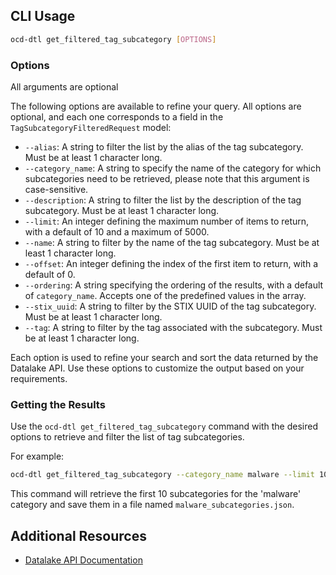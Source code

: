 ## CLI Usage

```bash
ocd-dtl get_filtered_tag_subcategory [OPTIONS]
```

### Options

All arguments are optional

The following options are available to refine your query. All options are optional, and each one corresponds to a field in the `TagSubcategoryFilteredRequest` model:

- `--alias`: A string to filter the list by the alias of the tag subcategory. Must be at least 1 character long.
- `--category_name`: A string to specify the name of the category for which subcategories need to be retrieved, please note that this argument is case-sensitive.
- `--description`: A string to filter the list by the description of the tag subcategory. Must be at least 1 character long.
- `--limit`: An integer defining the maximum number of items to return, with a default of 10 and a maximum of 5000.
- `--name`: A string to filter by the name of the tag subcategory. Must be at least 1 character long.
- `--offset`: An integer defining the index of the first item to return, with a default of 0.
- `--ordering`: A string specifying the ordering of the results, with a default of `category_name`. Accepts one of the predefined values in the array.
- `--stix_uuid`: A string to filter by the STIX UUID of the tag subcategory. Must be at least 1 character long.
- `--tag`: A string to filter by the tag associated with the subcategory. Must be at least 1 character long.

Each option is used to refine your search and sort the data returned by the Datalake API. Use these options to customize the output based on your requirements.
### Getting the Results

Use the `ocd-dtl get_filtered_tag_subcategory` command with the desired options to retrieve and filter the list of tag subcategories.

For example:

```bash
ocd-dtl get_filtered_tag_subcategory --category_name malware --limit 10 --output malware_subcategories.json
```

This command will retrieve the first 10 subcategories for the 'malware' category and save them in a file named `malware_subcategories.json`.
## Additional Resources
- [Datalake API Documentation](https://datalake.cert.orangecyberdefense.com/api/v2/docs/)